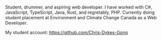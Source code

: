 Student, drummer, and aspiring web developer. I have worked with C#, JavaScript, TypeScript, Java, Rust, and regretably, PHP.
Currently doing student placement at Environment and Climate Change Canada as a Web Developer.

My student account: https://github.com/Chris-Dykes-Gonq
